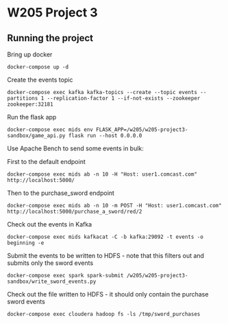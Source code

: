 # W205 Project 3

## Running the project

Bring up docker
```
docker-compose up -d
```

Create the events topic
```
docker-compose exec kafka kafka-topics --create --topic events --partitions 1 --replication-factor 1 --if-not-exists --zookeeper zookeeper:32181
```

Run the flask app
```
docker-compose exec mids env FLASK_APP=/w205/w205-project3-sandbox/game_api.py flask run --host 0.0.0.0
```

Use Apache Bench to send some events in bulk:

First to the default endpoint
```
docker-compose exec mids ab -n 10 -H "Host: user1.comcast.com" http://localhost:5000/

```

Then to the purchase_sword endpoint
```
docker-compose exec mids ab -n 10 -m POST -H "Host: user1.comcast.com" http://localhost:5000/purchase_a_sword/red/2
```

Check out the events in Kafka
```
docker-compose exec mids kafkacat -C -b kafka:29092 -t events -o beginning -e
```

Submit the events to be written to HDFS - note that this filters out and submits only the sword events

```
docker-compose exec spark spark-submit /w205/w205-project3-sandbox/write_sword_events.py
```

Check out the file written to HDFS - it should only contain the purchase sword events
```
docker-compose exec cloudera hadoop fs -ls /tmp/sword_purchases
```